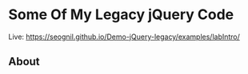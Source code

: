 # Some Of My Legacy jQuery Code

Live: https://seognil.github.io/Demo-jQuery-legacy/examples/labIntro/

## About
